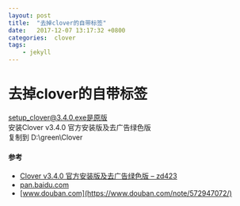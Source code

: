```yaml
---
layout: post
title:  "去掉clover的自带标签"
date:   2017-12-07 13:17:32 +0800
categories:  clover
tags:
    - jekyll 
---
```


# 去掉clover的自带标签 #

setup_clover@3.4.0.exe是原版  
安装Clover v3.4.0 官方安装版及去广告绿色版  
复制到 D:\green\Clover
#### 参考 ####

* [Clover v3.4.0 官方安装版及去广告绿色版 – zd423](http://www.zdfans.com/596.html)
* [pan.baidu.com](https://pan.baidu.com/s/1jIknQdC)
* [www.douban.com](https://www.douban.com/note/572947072/)